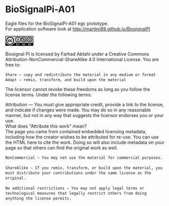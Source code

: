 # BioSignalPi-A01

Eagle files for the BioSignalPi-A01 egc prototype.  
For application software look at http://martinr89.github.io/BiosignalPI  
  
  
  
  

![NCSA Image](https://raw.githubusercontent.com/pauledd/BioSignalPi-A01/master/ncsa.png)

Biosignal PI is licensed by Farhad Abtahi under a Creative Commons Attribution-NonCommercial-ShareAlike 4.0 International License. You are free to:  
    
    Share — copy and redistribute the material in any medium or format
    Adapt — remix, transform, and build upon the material

The licensor cannot revoke these freedoms as long as you follow the license terms.
Under the following terms:

Attribution — You must give appropriate credit, provide a link to the license, and indicate if changes were made. You may do so in any reasonable manner, but not in any way that suggests the licensor endorses you or your use.  
What does "Attribute this work" mean?  
The page you came from contained embedded licensing metadata, including how the creator wishes to be attributed for re-use. You can use the HTML here to cite the work. Doing so will also include metadata on your page so that others can find the original work as well.  

    NonCommercial — You may not use the material for commercial purposes.

    ShareAlike — If you remix, transform, or build upon the material, you must distribute your contributions under the same license as the original.

    No additional restrictions — You may not apply legal terms or technological measures that legally restrict others from doing anything the license permits.
